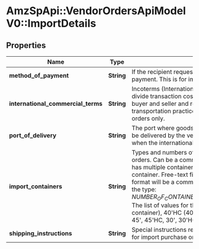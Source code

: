 # AmzSpApi::VendorOrdersApiModelV0::ImportDetails

## Properties
Name | Type | Description | Notes
------------ | ------------- | ------------- | -------------
**method_of_payment** | **String** | If the recipient requests, contains the shipment method of payment. This is for import PO&#x27;s only. | [optional] 
**international_commercial_terms** | **String** | Incoterms (International Commercial Terms) are used to divide transaction costs and responsibilities between buyer and seller and reflect state-of-the-art transportation practices. This is for import purchase orders only.  | [optional] 
**port_of_delivery** | **String** | The port where goods on an import purchase order must be delivered by the vendor. This should only be specified when the internationalCommercialTerms is FOB. | [optional] 
**import_containers** | **String** | Types and numbers of container(s) for import purchase orders. Can be a comma-separated list if the shipment has multiple containers. HC signifies a high-capacity container. Free-text field, limited to 64 characters. The format will be a comma-delimited list containing values of the type: $NUMBER_OF_CONTAINERS_OF_THIS_TYPE-$CONTAINER_TYPE. The list of values for the container type is: 40&#x27;(40-foot container), 40&#x27;HC (40-foot high-capacity container), 45&#x27;, 45&#x27;HC, 30&#x27;, 30&#x27;HC, 20&#x27;, 20&#x27;HC. | [optional] 
**shipping_instructions** | **String** | Special instructions regarding the shipment. This field is for import purchase orders. | [optional] 

